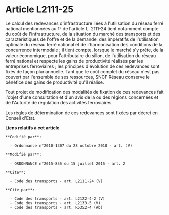 # Article L2111-25

Le calcul des redevances d'infrastructure liées à l'utilisation du réseau ferré national mentionnées au 1° de l'article L.
2111-24 tient notamment compte du coût de l'infrastructure, de la situation du marché des transports et des caractéristiques
de l'offre et de la demande, des impératifs de l'utilisation optimale du réseau ferré national et de l'harmonisation des
conditions de la concurrence intermodale ; il tient compte, lorsque le marché s'y prête, de la valeur économique, pour
l'attributaire du sillon, de l'utilisation du réseau ferré national et respecte les gains de productivité réalisés par les
entreprises ferroviaires ; les principes d'évolution de ces redevances sont fixés de façon pluriannuelle. Tant que le coût
complet du réseau n'est pas couvert par l'ensemble de ses ressources, SNCF Réseau conserve le bénéfice des gains de
productivité qu'il réalise. 

Tout projet de modification des modalités de fixation de ces redevances fait l'objet d'une consultation et d'un avis de la ou
des régions concernées et de l'Autorité de régulation des activités ferroviaires. 

Les règles de détermination de ces redevances sont fixées par décret en Conseil d'Etat.

**Liens relatifs à cet article**

	**Codifié par**:

	  - Ordonnance n°2010-1307 du 28 octobre 2010 - art. (V)

	**Modifié par**:

	  - ORDONNANCE n°2015-855 du 15 juillet 2015 - art. 2

	**Cite**:

	  - Code des transports - art. L2111-24 (V)

	**Cité par**:

	  - Code des transports - art. L2122-4-2 (V)
	  - Code des transports - art. L2133-5 (V)
	  - Code des transports - art. R5352-4 (Ab)
